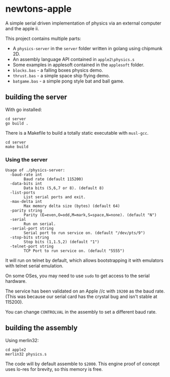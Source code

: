 # newtons-apple
A simple serial driven implementation of physics via an external computer and the apple ii.

This project contains multiple parts: 
* A `physics-server` in the `server` folder written in golang using chipmunk 2D.
* An assembly language API contained in `apple2\physics.s`
* Some examples in applesoft contained in the `applesoft` folder.
 * `blocks.bas` - a falling boxes physics demo.
 * `thrust.bas` - a simple space ship flying demo.
 * `batgame.bas` - a simple pong style bat and ball game.

## building the server
With go installed:
```
cd server
go build .
```
There is a Makefile to build a totally static executable with `musl-gcc`.
```
cd server
make build
```

### Using the server

```
Usage of ./physics-server:
  -baud-rate int
        Baud rate (default 115200)
  -data-bits int
        Data bits (5,6,7 or 8). (default 8)
  -list-ports
        List serial ports and exit.
  -max-delta int
        Max memory delta size (bytes) (default 64)
  -parity string
        Parity (E=even,O=odd,M=mark,S=space,N=none). (default "N")
  -serial
        Run on serial.
  -serial-port string
        Serial port to run service on. (default "/dev/pts/9")
  -stop-bits string
        Stop bits (1,1.5,2) (default "1")
  -telnet-port string
        TCP Port to run service on. (default "5555")
```

It will run on telnet by default, which allows bootstrapping it with emulators with telnet serial emulation. 

On some OSes, you may need to use `sudo` to get access to the serial hardware. 

The service has been validated on an Apple //c with `19200` as the baud rate. (This was because our serial card has the crystal bug and isn't stable at 115200).  

You can change `CONTROLVAL` in the assembly to set a different baud rate.

## building the assembly
Using merlin32:
```
cd apple2
merlin32 physics.s
```
The code will by default assemble to `$2000`. This engine proof of concept uses lo-res for brevity, so this memory is free. 

